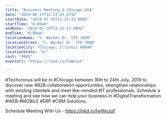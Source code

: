 ```yaml
---
title: "Business Meeting @ Chicago,USA"
date: "2019-06-27T11:23:43.573Z"
startDate: "2019-07-16T11:22:22.000Z"
startTime: "6:00am"
endDate: "2019-07-24T11:22:22.000Z"
endTime: "8:00pm"
locationName: "S. Wacker Dr. STE 3000"
locationStreet: "S. Wacker Dr. STE 3000"
locationCity: "Chicago, Illinois 60606"
locationState: "IL"
cost: "FREE"
eventUrl: "https://lnkd.in/fwWnJuF"

---
```


#Techcronus will be in #Chicago between 16th to 24th July, 2019 to discover new #B2B collaboration opportunities, strengthen relationships with existing clientele and meet like-minded #IT professionals. Schedule a meeting and see how we can help your business in #DigitalTransformation #WEB #MOBILE #ERP #CRM Solutions. 

Schedule Meeting With Us - https://lnkd.in/fwWnJuF


